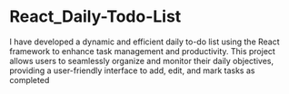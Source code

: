 # React_Daily-Todo-List
I have developed a dynamic and efficient daily to-do list using the React framework to enhance task management and productivity. This project allows users to seamlessly organize and monitor their daily objectives, providing a user-friendly interface to add, edit, and mark tasks as completed
